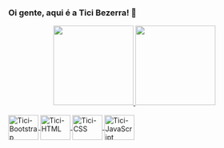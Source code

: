 ### Oi gente, aqui é a Tici Bezerra! 👋

<div align="center">
  <a href="https://github.com/TiciB">
  <img height="160em" src="https://github-readme-stats.vercel.app/api?username=TiciB&show_icons=true&theme=synthwave&include_all_commits=true&count_private=true"/>
  <img height="160em" src="https://github-readme-stats.vercel.app/api/top-langs/?username=TiciB&layout=compact&langs_count=7&theme=synthwave"/>
</div>
<div style="display: inline_block"><br>
  <img align="center" alt="Tici-Bootstrap" height="50" width="60" src="https://cdn.jsdelivr.net/gh/devicons/devicon/icons/bootstrap/bootstrap-original-wordmark.svg">
  <img align="center" alt="Tici-HTML" height="50" width="60" src="https://cdn.jsdelivr.net/gh/devicons/devicon/icons/html5/html5-original-wordmark.svg">
  <img align="center" alt="Tici-CSS" height="50" width="60" src="https://cdn.jsdelivr.net/gh/devicons/devicon/icons/css3/css3-original-wordmark.svg">
  <img align="center" alt="Tici-JavaScript" height="50" width="60" src="https://cdn.jsdelivr.net/gh/devicons/devicon/icons/javascript/javascript-original.svg">
</div>

  ##

  
<!--
**TiciB/TiciB** is a ✨ _special_ ✨ repository because its `README.md` (this file) appears on your GitHub profile.

Here are some ideas to get you started:

- 🔭 I’m currently working on ...
- 🌱 I’m currently learning ...
- 👯 I’m looking to collaborate on ...
- 🤔 I’m looking for help with ...
- 💬 Ask me about ...
- 📫 How to reach me: ...
- 😄 Pronouns: ...
- ⚡ Fun fact: ...
-->
